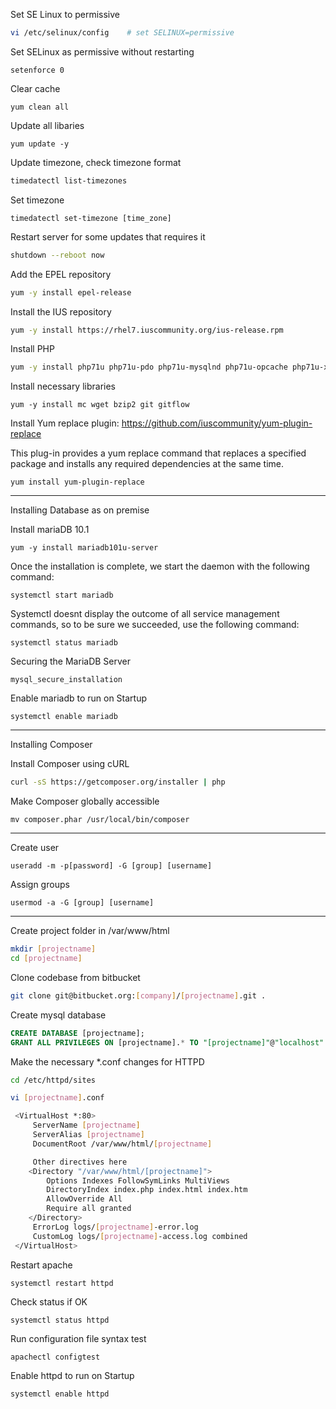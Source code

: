 Set SE Linux to permissive

```bash
vi /etc/selinux/config    # set SELINUX=permissive
```

Set SELinux as permissive without restarting

```setenforce 0```

Clear cache

```yum clean all```

Update all libaries

```yum update -y```

Update timezone, check timezone format

```bash
timedatectl list-timezones
```

Set timezone

```timedatectl set-timezone [time_zone]```

Restart server for some updates that requires it

```bash
shutdown --reboot now
```

Add the EPEL repository

```bash
yum -y install epel-release
```

Install the IUS repository

```bash
yum -y install https://rhel7.iuscommunity.org/ius-release.rpm
```


Install PHP

```bash
yum -y install php71u php71u-pdo php71u-mysqlnd php71u-opcache php71u-xml php71u-mcrypt php71u-gd php71u-devel php71u-mbstring php71u-json php71u-soap
```

Install necessary libraries

```yum -y install mc wget bzip2 git gitflow```

Install Yum replace plugin: https://github.com/iuscommunity/yum-plugin-replace

This plug-in provides a yum replace command that replaces a specified package and installs any required dependencies at the same time.

```yum install yum-plugin-replace```

------------------------------------------------------

Installing Database as on premise

Install mariaDB 10.1

```yum -y install mariadb101u-server```

Once the installation is complete, we start the daemon with the following command:

```systemctl start mariadb```

Systemctl doesnt display the outcome of all service management commands, so to be sure we succeeded, use the following command:

```systemctl status mariadb```

Securing the MariaDB Server

```mysql_secure_installation```

Enable mariadb to run on Startup

```systemctl enable mariadb```

------------------------------------------------------

Installing Composer

Install Composer using cURL

```bash
curl -sS https://getcomposer.org/installer | php
```

Make Composer globally accessible

```mv composer.phar /usr/local/bin/composer```

------------------------------------------------------

Create user

```useradd -m -p[password] -G [group] [username]```

 Assign groups

```usermod -a -G [group] [username]```


------------------------------------------------------

Create project folder in /var/www/html

```bash
mkdir [projectname]
cd [projectname]
```

Clone codebase from bitbucket

```bash
git clone git@bitbucket.org:[company]/[projectname].git .
```

Create mysql database

```sql
CREATE DATABASE [projectname];
GRANT ALL PRIVILEGES ON [projectname].* TO "[projectname]"@"localhost" IDENTIFIED BY "password";
```
 
Make the necessary \*.conf changes for HTTPD

```bash
cd /etc/httpd/sites

vi [projectname].conf

 <VirtualHost *:80>
     ServerName [projectname]
     ServerAlias [projectname]
     DocumentRoot /var/www/html/[projectname]

     Other directives here
    <Directory "/var/www/html/[projectname]">
        Options Indexes FollowSymLinks MultiViews
        DirectoryIndex index.php index.html index.htm
        AllowOverride All
        Require all granted
    </Directory>
     ErrorLog logs/[projectname]-error.log
     CustomLog logs/[projectname]-access.log combined
 </VirtualHost>
```

Restart apache

```systemctl restart httpd```

Check status if OK

```systemctl status httpd```

Run configuration file syntax test

```apachectl configtest```

Enable httpd to run on Startup

```systemctl enable httpd```
